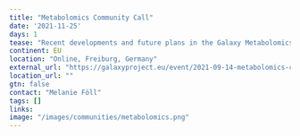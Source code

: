 ```yaml
---
title: "Metabolomics Community Call"
date: '2021-11-25'
days: 1
tease: "Recent developments and future plans in the Galaxy Metabolomics community"
continent: EU
location: "Online, Freiburg, Germany"
external_url: "https://galaxyproject.eu/event/2021-09-14-metabolomics-call/"
location_url: ""
gtn: false
contact: "Melanie Föll"
tags: []
links:
image: "/images/communities/metabolomics.png"
---
```

